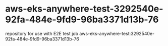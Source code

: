 # aws-eks-anywhere-test-3292540e-92fa-484e-9fd9-96ba3371d13b-76
repository for use with E2E test job aws-eks-anywhere-test:3292540e-92fa-484e-9fd9-96ba3371d13b-76
